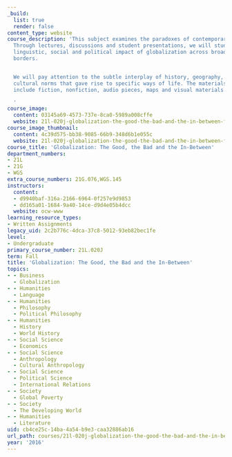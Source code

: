 ```yaml
---
_build:
  list: true
  render: false
content_type: website
course_description: 'This subject examines the paradoxes of contemporary globalization.
  Through lectures, discussions and student presentations, we will study the cultural,
  linguistic, social and political impact of globalization across broad international
  borders.


  We will pay attention to the subtle interplay of history, geography, language and
  cultural norms that gave rise to specific ways of life. The materials for the course
  include fiction, nonfiction, audio pieces, maps and visual materials.

  '
course_image:
  content: 03145a69-4573-737e-8ca0-5989a008cffe
  website: 21l-020j-globalization-the-good-the-bad-and-the-in-between-fall-2016
course_image_thumbnail:
  content: 4c39d575-bb38-9085-66b9-348d6b1e055c
  website: 21l-020j-globalization-the-good-the-bad-and-the-in-between-fall-2016
course_title: 'Globalization: The Good, the Bad and the In-Between'
department_numbers:
- 21L
- 21G
- WGS
extra_course_numbers: 21G.076,WGS.145
instructors:
  content:
  - d9940baf-316a-2166-6964-0f257e9d9853
  - dd165a01-1684-9a40-14ce-d9d4e05b4dcc
  website: ocw-www
learning_resource_types:
- Written Assignments
legacy_uid: 2c2b776c-4dca-37c8-5012-93eb82bec1fe
level:
- Undergraduate
primary_course_number: 21L.020J
term: Fall
title: 'Globalization: The Good, the Bad and the In-Between'
topics:
- - Business
  - Globalization
- - Humanities
  - Language
- - Humanities
  - Philosophy
  - Political Philosophy
- - Humanities
  - History
  - World History
- - Social Science
  - Economics
- - Social Science
  - Anthropology
  - Cultural Anthropology
- - Social Science
  - Political Science
  - International Relations
- - Society
  - Global Poverty
- - Society
  - The Developing World
- - Humanities
  - Literature
uid: cb4ce25c-14ba-4a54-b9e3-caa32886ab16
url_path: courses/21l-020j-globalization-the-good-the-bad-and-the-in-between-fall-2016
year: '2016'
---
```

